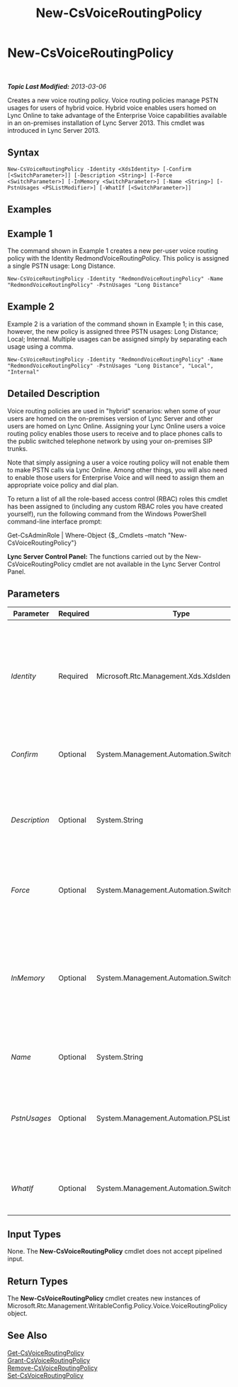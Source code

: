 ﻿---
title: New-CsVoiceRoutingPolicy
TOCTitle: New-CsVoiceRoutingPolicy
ms:assetid: 9e5bd6f6-902f-4911-ab88-9abb581df7fd
ms:mtpsurl: https://technet.microsoft.com/en-us/library/JJ205135(v=OCS.15)
ms:contentKeyID: 48185002
ms.date: 07/23/2014
mtps_version: v=OCS.15
---

<div data-xmlns="http://www.w3.org/1999/xhtml">

<div class="topic" data-xmlns="http://www.w3.org/1999/xhtml" data-msxsl="urn:schemas-microsoft-com:xslt" data-cs="http://msdn.microsoft.com/en-us/">

<div data-asp="http://msdn2.microsoft.com/asp">

# New-CsVoiceRoutingPolicy

</div>

<div id="mainSection">

<div id="mainBody">

<span> </span>

_**Topic Last Modified:** 2013-03-06_

Creates a new voice routing policy. Voice routing policies manage PSTN usages for users of hybrid voice. Hybrid voice enables users homed on Lync Online to take advantage of the Enterprise Voice capabilities available in an on-premises installation of Lync Server 2013. This cmdlet was introduced in Lync Server 2013.

<div>

## Syntax

    New-CsVoiceRoutingPolicy -Identity <XdsIdentity> [-Confirm [<SwitchParameter>]] [-Description <String>] [-Force <SwitchParameter>] [-InMemory <SwitchParameter>] [-Name <String>] [-PstnUsages <PSListModifier>] [-WhatIf [<SwitchParameter>]]

</div>

<span id="Examples"></span>

<div>

## Examples

<div>

## Example 1

The command shown in Example 1 creates a new per-user voice routing policy with the Identity RedmondVoiceRoutingPolicy. This policy is assigned a single PSTN usage: Long Distance.

    New-CsVoiceRoutingPolicy -Identity "RedmondVoiceRoutingPolicy" -Name "RedmondVoiceRoutingPolicy" -PstnUsages "Long Distance"

</div>

<div>

## Example 2

Example 2 is a variation of the command shown in Example 1; in this case, however, the new policy is assigned three PSTN usages: Long Distance; Local; Internal. Multiple usages can be assigned simply by separating each usage using a comma.

    New-CsVoiceRoutingPolicy -Identity "RedmondVoiceRoutingPolicy" -Name "RedmondVoiceRoutingPolicy" -PstnUsages "Long Distance", "Local", "Internal"

</div>

</div>

<span id="DetailedDescription"></span>

<div>

## Detailed Description

Voice routing policies are used in "hybrid" scenarios: when some of your users are homed on the on-premises version of Lync Server and other users are homed on Lync Online. Assigning your Lync Online users a voice routing policy enables those users to receive and to place phones calls to the public switched telephone network by using your on-premises SIP trunks.

Note that simply assigning a user a voice routing policy will not enable them to make PSTN calls via Lync Online. Among other things, you will also need to enable those users for Enterprise Voice and will need to assign them an appropriate voice policy and dial plan.

To return a list of all the role-based access control (RBAC) roles this cmdlet has been assigned to (including any custom RBAC roles you have created yourself), run the following command from the Windows PowerShell command-line interface prompt:

Get-CsAdminRole | Where-Object {$\_.Cmdlets –match "New-CsVoiceRoutingPolicy"}

**Lync Server Control Panel:** The functions carried out by the New-CsVoiceRoutingPolicy cmdlet are not available in the Lync Server Control Panel.

</div>

<div>

## Parameters


<table>
<colgroup>
<col style="width: 25%" />
<col style="width: 25%" />
<col style="width: 25%" />
<col style="width: 25%" />
</colgroup>
<thead>
<tr class="header">
<th>Parameter</th>
<th>Required</th>
<th>Type</th>
<th>Description</th>
</tr>
</thead>
<tbody>
<tr class="odd">
<td><p><em>Identity</em></p></td>
<td><p>Required</p></td>
<td><p>Microsoft.Rtc.Management.Xds.XdsIdentity</p></td>
<td><p>Unique identifier to be assigned to the new voice routing policy. Because you can only create new policies at the per-user scope, the Identity will always be the &quot;name&quot; being assigned to the policy. For example:</p>
<p>-Identity &quot;RedmondVoiceRoutingPolicy&quot;</p></td>
</tr>
<tr class="even">
<td><p><em>Confirm</em></p></td>
<td><p>Optional</p></td>
<td><p>System.Management.Automation.SwitchParameter</p></td>
<td><p>Prompts you for confirmation before executing the command.</p></td>
</tr>
<tr class="odd">
<td><p><em>Description</em></p></td>
<td><p>Optional</p></td>
<td><p>System.String</p></td>
<td><p>Enables administrators to provide explanatory text to accompany a voice routing policy. For example, the Description might include information about the users the policy should be assigned to.</p></td>
</tr>
<tr class="even">
<td><p><em>Force</em></p></td>
<td><p>Optional</p></td>
<td><p>System.Management.Automation.SwitchParameter</p></td>
<td><p>Suppresses the display of any non-fatal error message that might arise when running the command.</p></td>
</tr>
<tr class="odd">
<td><p><em>InMemory</em></p></td>
<td><p>Optional</p></td>
<td><p>System.Management.Automation.SwitchParameter</p></td>
<td><p>Creates an object reference without actually committing the object as a permanent change. If you assign the output of this cmdlet called with this parameter to a variable, you can make changes to the properties of the object reference and then commit those changes by calling this cmdlet’s matching Set- cmdlet.</p></td>
</tr>
<tr class="even">
<td><p><em>Name</em></p></td>
<td><p>Optional</p></td>
<td><p>System.String</p></td>
<td><p>A friendly name describing this policy.</p></td>
</tr>
<tr class="odd">
<td><p><em>PstnUsages</em></p></td>
<td><p>Optional</p></td>
<td><p>System.Management.Automation.PSListModifier</p></td>
<td><p>A list of PSTN usages (such as Local or Long Distance) that can be applied to this voice routing policy. The PSTN usage must be an existing usage. (PSTN usages can be retrieved by calling the <strong>Get-CsPstnUsage</strong> cmdlet.)</p></td>
</tr>
<tr class="even">
<td><p><em>WhatIf</em></p></td>
<td><p>Optional</p></td>
<td><p>System.Management.Automation.SwitchParameter</p></td>
<td><p>Describes what would happen if you executed the command without actually executing the command.</p></td>
</tr>
</tbody>
</table>


</div>

<span id="InputTypes"></span>

<div>

## Input Types

None. The **New-CsVoiceRoutingPolicy** cmdlet does not accept pipelined input.

</div>

<span id="ReturnTypes"></span>

<div>

## Return Types

The **New-CsVoiceRoutingPolicy** cmdlet creates new instances of Microsoft.Rtc.Management.WritableConfig.Policy.Voice.VoiceRoutingPolicy object.

</div>

<div>

## See Also


[Get-CsVoiceRoutingPolicy](get-csvoiceroutingpolicy.md)  
[Grant-CsVoiceRoutingPolicy](grant-csvoiceroutingpolicy.md)  
[Remove-CsVoiceRoutingPolicy](remove-csvoiceroutingpolicy.md)  
[Set-CsVoiceRoutingPolicy](set-csvoiceroutingpolicy.md)  
  

</div>

</div>

<span> </span>

</div>

</div>

</div>

